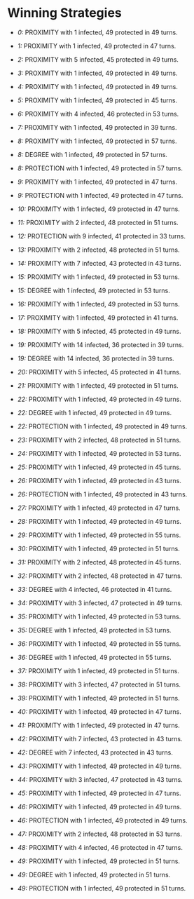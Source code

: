 # Winning Strategies

* _0:_ PROXIMITY with 1 infected, 49 protected in 49 turns.


* _1:_ PROXIMITY with 1 infected, 49 protected in 47 turns.


* _2:_ PROXIMITY with 5 infected, 45 protected in 49 turns.


* _3:_ PROXIMITY with 1 infected, 49 protected in 49 turns.


* _4:_ PROXIMITY with 1 infected, 49 protected in 49 turns.


* _5:_ PROXIMITY with 1 infected, 49 protected in 45 turns.


* _6:_ PROXIMITY with 4 infected, 46 protected in 53 turns.


* _7:_ PROXIMITY with 1 infected, 49 protected in 39 turns.


* _8:_ PROXIMITY with 1 infected, 49 protected in 57 turns.


* _8:_ DEGREE with 1 infected, 49 protected in 57 turns.


* _8:_ PROTECTION with 1 infected, 49 protected in 57 turns.


* _9:_ PROXIMITY with 1 infected, 49 protected in 47 turns.


* _9:_ PROTECTION with 1 infected, 49 protected in 47 turns.


* _10:_ PROXIMITY with 1 infected, 49 protected in 47 turns.


* _11:_ PROXIMITY with 2 infected, 48 protected in 51 turns.


* _12:_ PROTECTION with 9 infected, 41 protected in 33 turns.


* _13:_ PROXIMITY with 2 infected, 48 protected in 51 turns.


* _14:_ PROXIMITY with 7 infected, 43 protected in 43 turns.


* _15:_ PROXIMITY with 1 infected, 49 protected in 53 turns.


* _15:_ DEGREE with 1 infected, 49 protected in 53 turns.


* _16:_ PROXIMITY with 1 infected, 49 protected in 53 turns.


* _17:_ PROXIMITY with 1 infected, 49 protected in 41 turns.


* _18:_ PROXIMITY with 5 infected, 45 protected in 49 turns.


* _19:_ PROXIMITY with 14 infected, 36 protected in 39 turns.


* _19:_ DEGREE with 14 infected, 36 protected in 39 turns.


* _20:_ PROXIMITY with 5 infected, 45 protected in 41 turns.


* _21:_ PROXIMITY with 1 infected, 49 protected in 51 turns.


* _22:_ PROXIMITY with 1 infected, 49 protected in 49 turns.


* _22:_ DEGREE with 1 infected, 49 protected in 49 turns.


* _22:_ PROTECTION with 1 infected, 49 protected in 49 turns.


* _23:_ PROXIMITY with 2 infected, 48 protected in 51 turns.


* _24:_ PROXIMITY with 1 infected, 49 protected in 53 turns.


* _25:_ PROXIMITY with 1 infected, 49 protected in 45 turns.


* _26:_ PROXIMITY with 1 infected, 49 protected in 43 turns.


* _26:_ PROTECTION with 1 infected, 49 protected in 43 turns.


* _27:_ PROXIMITY with 1 infected, 49 protected in 47 turns.


* _28:_ PROXIMITY with 1 infected, 49 protected in 49 turns.


* _29:_ PROXIMITY with 1 infected, 49 protected in 55 turns.


* _30:_ PROXIMITY with 1 infected, 49 protected in 51 turns.


* _31:_ PROXIMITY with 2 infected, 48 protected in 45 turns.


* _32:_ PROXIMITY with 2 infected, 48 protected in 47 turns.


* _33:_ DEGREE with 4 infected, 46 protected in 41 turns.


* _34:_ PROXIMITY with 3 infected, 47 protected in 49 turns.


* _35:_ PROXIMITY with 1 infected, 49 protected in 53 turns.


* _35:_ DEGREE with 1 infected, 49 protected in 53 turns.


* _36:_ PROXIMITY with 1 infected, 49 protected in 55 turns.


* _36:_ DEGREE with 1 infected, 49 protected in 55 turns.


* _37:_ PROXIMITY with 1 infected, 49 protected in 51 turns.


* _38:_ PROXIMITY with 3 infected, 47 protected in 51 turns.


* _39:_ PROXIMITY with 1 infected, 49 protected in 51 turns.


* _40:_ PROXIMITY with 1 infected, 49 protected in 47 turns.


* _41:_ PROXIMITY with 1 infected, 49 protected in 47 turns.


* _42:_ PROXIMITY with 7 infected, 43 protected in 43 turns.


* _42:_ DEGREE with 7 infected, 43 protected in 43 turns.


* _43:_ PROXIMITY with 1 infected, 49 protected in 49 turns.


* _44:_ PROXIMITY with 3 infected, 47 protected in 43 turns.


* _45:_ PROXIMITY with 1 infected, 49 protected in 47 turns.


* _46:_ PROXIMITY with 1 infected, 49 protected in 49 turns.


* _46:_ PROTECTION with 1 infected, 49 protected in 49 turns.


* _47:_ PROXIMITY with 2 infected, 48 protected in 53 turns.


* _48:_ PROXIMITY with 4 infected, 46 protected in 47 turns.


* _49:_ PROXIMITY with 1 infected, 49 protected in 51 turns.


* _49:_ DEGREE with 1 infected, 49 protected in 51 turns.


* _49:_ PROTECTION with 1 infected, 49 protected in 51 turns.


